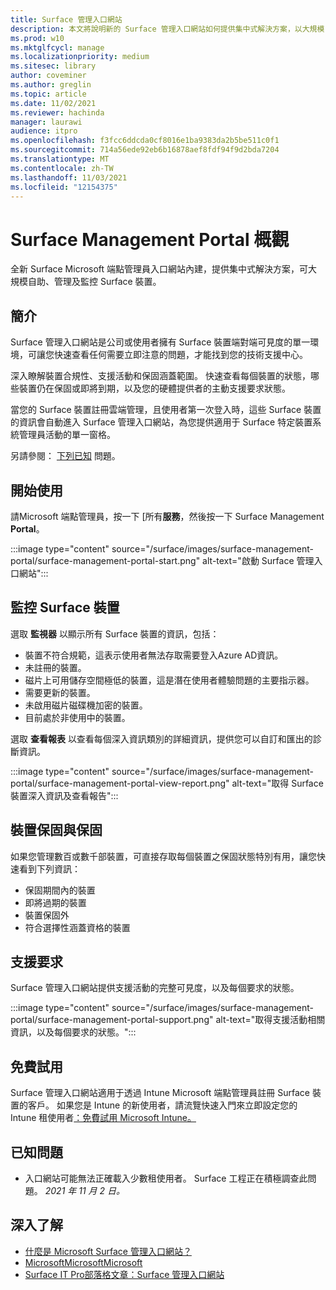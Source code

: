 ```yaml
---
title: Surface 管理入口網站
description: 本文將說明新的 Surface 管理入口網站如何提供集中式解決方案，以大規模自助、管理及監控 Surface 裝置。
ms.prod: w10
ms.mktglfcycl: manage
ms.localizationpriority: medium
ms.sitesec: library
author: coveminer
ms.author: greglin
ms.topic: article
ms.date: 11/02/2021
ms.reviewer: hachinda
manager: laurawi
audience: itpro
ms.openlocfilehash: f3fcc6ddcda0cf8016e1ba9383da2b5be511c0f1
ms.sourcegitcommit: 714a56ede92eb6b16878aef8fdf94f9d2bda7204
ms.translationtype: MT
ms.contentlocale: zh-TW
ms.lasthandoff: 11/03/2021
ms.locfileid: "12154375"
---
```

# <a name="surface-management-portal-overview"></a>Surface Management Portal 概觀

全新 Surface Microsoft 端點管理員入口網站內建，提供集中式解決方案，可大規模自助、管理及監控 Surface 裝置。

## <a name="introduction"></a>簡介

Surface 管理入口網站是公司或使用者擁有 Surface 裝置端對端可見度的單一環境，可讓您快速查看任何需要立即注意的問題，才能找到您的技術支援中心。

深入瞭解裝置合規性、支援活動和保固涵蓋範圍。 快速查看每個裝置的狀態，哪些裝置仍在保固或即將到期，以及您的硬體提供者的主動支援要求狀態。

當您的 Surface 裝置註冊雲端管理，且使用者第一次登入時，這些 Surface 裝置的資訊會自動進入 Surface 管理入口網站，為您提供適用于 Surface 特定裝置系統管理員活動的單一窗格。

另請參閱： [下列已知](#known-issues) 問題。 

## <a name="get-started"></a>開始使用

請Microsoft 端點管理員，按一下 [所有**服務**，然後按一下 Surface Management **Portal**。

:::image type="content" source="/surface/images/surface-management-portal/surface-management-portal-start.png" alt-text="啟動 Surface 管理入口網站":::

## <a name="monitor-surface-devices"></a>監控 Surface 裝置

選取 **監視器** 以顯示所有 Surface 裝置的資訊，包括：

- 裝置不符合規範，這表示使用者無法存取需要登入Azure AD資訊。
- 未註冊的裝置。
- 磁片上可用儲存空間極低的裝置，這是潛在使用者體驗問題的主要指示器。
- 需要更新的裝置。
- 未啟用磁片磁碟機加密的裝置。
- 目前處於非使用中的裝置。

選取 **查看報表** 以查看每個深入資訊類別的詳細資訊，提供您可以自訂和匯出的診斷資訊。

:::image type="content" source="/surface/images/surface-management-portal/surface-management-portal-view-report.png" alt-text="取得 Surface 裝置深入資訊及查看報告":::

## <a name="device-warranty-and-coverage"></a>裝置保固與保固

如果您管理數百或數千部裝置，可直接存取每個裝置之保固狀態特別有用，讓您快速看到下列資訊：

- 保固期間內的裝置
- 即將過期的裝置
- 裝置保固外
- 符合選擇性涵蓋資格的裝置

## <a name="support-requests"></a>支援要求

Surface 管理入口網站提供支援活動的完整可見度，以及每個要求的狀態。

:::image type="content" source="/surface/images/surface-management-portal/surface-management-portal-support.png" alt-text="取得支援活動相關資訊，以及每個要求的狀態。":::

## <a name="try-for-free"></a>免費試用

Surface 管理入口網站適用于透過 Intune Microsoft 端點管理員註冊 Surface 裝置的客戶。 如果您是 Intune 的新使用者，請流覽快速入門來立即設定您的 Intune 租使用者[：免費試用 Microsoft Intune。](/mem/intune/fundamentals/free-trial-sign-up)

## <a name="known-issues"></a>已知問題

- 入口網站可能無法正確載入少數租使用者。 Surface 工程正在積極調查此問題。 *2021 年 11 月 2 日。*

## <a name="learn-more"></a>深入了解

- [什麼是 Microsoft Surface 管理入口網站？](/mem/intune/fundamentals/surface-management-portal?)
- [MicrosoftMicrosoftMicrosoft](https://youtu.be/_MmutkqNudk)
- [Surface IT Pro部落格文章：Surface 管理入口網站](https://techcommunity.microsoft.com/t5/surface-it-pro-blog/surface-management-portal/ba-p/1419017)
